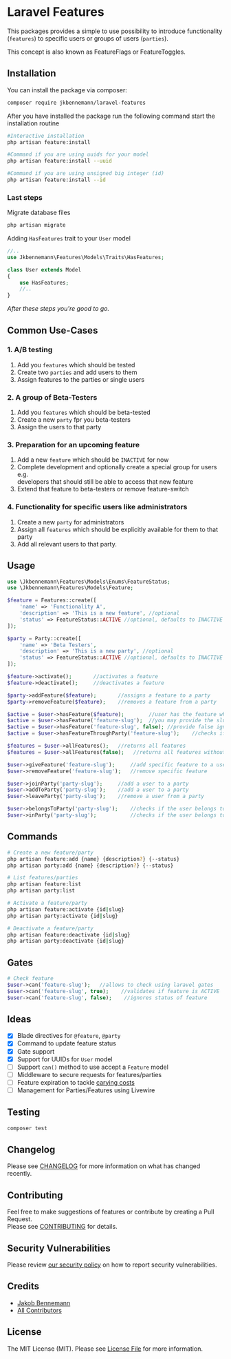 # Laravel Features

This packages provides a simple to use possibility to introduce functionality (`features`) 
to specific users or groups of users (`parties`).

This concept is also known as FeatureFlags or FeatureToggles.

## Installation

You can install the package via composer:

```bash
composer require jkbennemann/laravel-features
```

After you have installed the package run the following command start the 
installation routine

```bash
#Interactive installation
php artisan feature:install

#Command if you are using uuids for your model
php artisan feature:install --uuid

#Command if you are using unsigned big integer (id)
php artisan feature:install --id
```

### Last steps

Migrate database files
```bash
php artisan migrate
```
Adding `HasFeatures` trait to your `User` model 
```php
//..
use Jkbennemann\Features\Models\Traits\HasFeatures;

class User extends Model
{
    use HasFeatures;
    //..
}
```

_After these steps you're good to go._

## Common Use-Cases
### 1. A/B testing
1. Add you `features` which should be tested 
2. Create two `parties` and add users to them
3. Assign features to the parties or single users
### 2. A group of Beta-Testers
1. Add you `features` which should be beta-tested
2. Create a new `party` fpr you beta-testers
3. Assign the users to that party
### 3. Preparation for an upcoming feature
1. Add a new `feature` which should be `INACTIVE` for now
2. Complete development and optionally create a special group for users e.g.  
developers that should still be able to access that new feature
3. Extend that feature to beta-testers or remove feature-switch
### 4. Functionality for specific users like administrators
1. Create a new `party` for administrators
2. Assign all `features` which should be explicitly available for them to that party
3. Add all relevant users to that party.

## Usage

```php
use \Jkbennemann\Features\Models\Enums\FeatureStatus;
use \Jkbennemann\Features\Models\Feature;

$feature = Features::create([
    'name' => 'Functionality A',
    'description' => 'This is a new feature', //optional
    'status' => FeatureStatus::ACTIVE //optional, defaults to INACTIVE
]);

$party = Party::create([
    'name' => 'Beta Testers',
    'description' => 'This is a new party', //optional
    'status' => FeatureStatus::ACTIVE //optional, defaults to INACTIVE
]);

$feature->activate();       //activates a feature
$feature->deactivate();     //deactivates a feature

$party->addFeature($feature);       //assigns a feature to a party
$party->removeFeature($feature);    //removes a feature from a party

$active = $user->hasFeature($feature);        //user has the feature which is active
$active = $user->hasFeature('feature-slug');  //you may provide the slug of a feature
$active = $user->hasFeature('feature-slug', false); //provide false ignore the check for active features
$active = $user->hasFeatureThroughParty('feature-slug');    //checks if a feature is granted through a party

$features = $user->allFeatures();   //returns all features
$features = $user->allFeatures(false);   //returns all features without checking the status

$user->giveFeature('feature-slug');     //add specific feature to a user
$user->removeFeature('feature-slug');   //remove specific feature

$user->joinParty('party-slug');     //add a user to a party
$user->addToParty('party-slug');    //add a user to a party
$user->leaveParty('party-slug');    //remove a user from a party

$user->belongsToParty('party-slug');    //checks if the user belongs to the party
$user->inParty('party-slug');           //checks if the user belongs to the party
```

## Commands

```bash
# Create a new feature/party
php artisan feature:add {name} {description?} {--status}
php artisan party:add {name} {description?} {--status}

# List features/parties
php artisan feature:list
php artisan party:list

# Activate a feature/party
php artisan feature:activate {id|slug}
php artisan party:activate {id|slug}

# Deactivate a feature/party
php artisan feature:deactivate {id|slug}
php artisan party:deactivate {id|slug}
```

## Gates

```php
# Check feature
$user->can('feature-slug');   //allows to check using laravel gates
$user->can('feature-slug', true);    //validates if feature is ACTIVE
$user->can('feature-slug', false);    //ignores status of feature
```


## Ideas

- [x] Blade directives for `@feature`, `@party`
- [x] Command to update feature status
- [x] Gate support
- [x] Support for UUIDs for `User` model
- [ ] Support `can()` method to use accept a `Feature` model
- [ ] Middleware to secure requests for features/parties
- [ ] Feature expiration to tackle [carying costs](https://martinfowler.com/articles/feature-toggles.html#WorkingWithFeature-flaggedSystems)
- [ ] Management for Parties/Features using Livewire

## Testing

```bash
composer test
```

## Changelog

Please see [CHANGELOG](CHANGELOG.md) for more information on what has changed recently.

## Contributing

Feel free to make suggestions of features or contribute by creating a Pull Request.  
Please see [CONTRIBUTING](.github/CONTRIBUTING.md) for details.

## Security Vulnerabilities

Please review [our security policy](../../security/policy) on how to report security vulnerabilities.

## Credits

- [Jakob Bennemann](https://github.com/jkbennemann)
- [All Contributors](../../contributors)

## License

The MIT License (MIT). Please see [License File](LICENSE.md) for more information.
